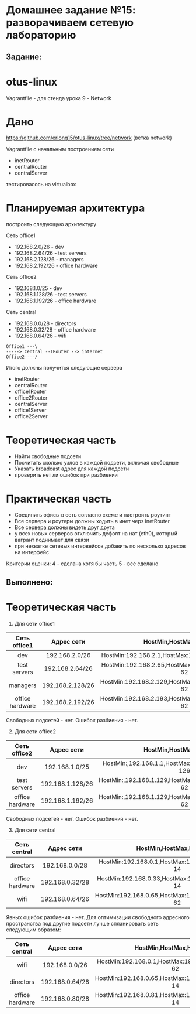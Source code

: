 # **Домашнее задание №15: разворачиваем сетевую лабораторию**

## **Задание:**
# otus-linux
Vagrantfile - для стенда урока 9 - Network

# Дано
https://github.com/erlong15/otus-linux/tree/network
(ветка network)

Vagrantfile с начальным построением сети
- inetRouter
- centralRouter
- centralServer

тестировалось на virtualbox

# Планируемая архитектура
построить следующую архитектуру

Сеть office1
- 192.168.2.0/26 - dev
- 192.168.2.64/26 - test servers
- 192.168.2.128/26 - managers
- 192.168.2.192/26 - office hardware

Сеть office2
- 192.168.1.0/25 - dev
- 192.168.1.128/26 - test servers
- 192.168.1.192/26 - office hardware


Сеть central
- 192.168.0.0/28 - directors
- 192.168.0.32/28 - office hardware
- 192.168.0.64/26 - wifi

```
Office1 ---\
-----> Central --IRouter --> internet
Office2----/
```
Итого должны получится следующие сервера
- inetRouter
- centralRouter
- office1Router
- office2Router
- centralServer
- office1Server
- office2Server

# Теоретическая часть
- Найти свободные подсети
- Посчитать сколько узлов в каждой подсети, включая свободные
- Указать broadcast адрес для каждой подсети
- проверить нет ли ошибок при разбиении

# Практическая часть
- Соединить офисы в сеть согласно схеме и настроить роутинг
- Все сервера и роутеры должны ходить в инет черз inetRouter
- Все сервера должны видеть друг друга
- у всех новых серверов отключить дефолт на нат (eth0), который вагрант поднимает для связи
- при нехватке сетевых интервейсов добавить по несколько адресов на интерфейс


Критерии оценки: 4 - сделана хотя бы часть
5 - все сделано

## **Выполнено:**

# Теоретическая часть

1. Для сети office1

|   Сеть office1  |    Адрес сети    |                 HostMin,HostMax,Hosts/Net                 |   Broadcast   |           Адрес сети (binary)          |
|:---------------:|:----------------:|:---------------------------------------------------------:|:-------------:|:--------------------------------------:|
| dev             | 192.168.2.0/26   | HostMin:192.168.2.1,HostMax:192.168.2.62,Hosts/Net: 62    | 192.168.2.63  | 11000000.10101000.00000010.|00| 000000 |
| test servers    | 192.168.2.64/26  | HostMin:192.168.2.65,HostMax: 192.168.2.126 Hosts/Net: 62 | 192.168.2.127 | 11000000.10101000.00000010.|01| 000000 |
| managers        | 192.168.2.128/26 | HostMin:192.168.2.129,HostMax:192.168.2.190 Hosts/Net: 62 | 192.168.2.191 | 11000000.10101000.00000010.|10| 000000 |
| office hardware | 192.168.2.192/26 | HostMin:192.168.2.193,HostMax:192.168.2.254,Hosts/Net: 62 | 192.168.2.255 | 11000000.10101000.00000010.|11| 000000 |


Свободных подсетей - нет. Ошибок разбиения - нет.

2. Для сети office2

|   Сеть office2  |    Адрес сети    |                  HostMin,HostMax,Hosts/Net                  |   Broadcast   |           Адрес сети (binary)          |
|:---------------:|:----------------:|:-----------------------------------------------------------:|:-------------:|:--------------------------------------:|
| dev             | 192.168.1.0/25   | HostMin:,192.168.1.1,HostMax:,192.168.1.126,Hosts/Net: 126  | 192.168.1.127 | 11000000.10101000.00000001.|0| 0000000 |
| test servers    | 192.168.1.128/26 | HostMin:,192.168.1.129,HostMax:,192.168.1.190,Hosts/Net: 62 | 192.168.1.191 | 11000000.10101000.00000001.|10| 000000 |
| office hardware | 192.168.1.192/26 | HostMin:,192.168.1.129,HostMax:,192.168.1.190,Hosts/Net: 62 | 192.168.1.255 | 11000000.10101000.00000001.|11| 000000 |

Свободных подсетей - нет. Ошибок разбиения - нет.

3. Для сети central

|   Сеть central  |    Адрес сети   |                 HostMin,HostMax,Hosts/Net                |        Broadcast        |           Адрес сети (binary)          |
|:---------------:|:---------------:|:--------------------------------------------------------:|:-----------------------:|:--------------------------------------:|
| directors       | 192.168.0.0/28  | HostMin:192.168.0.1,HostMax:192.168.0.14,Hosts/Net: 14   | Broadcast:192.168.0.15  | 11000000.10101000.00000000.|0000| 0000 |
| office hardware | 192.168.0.32/28 | HostMin:192.168.0.33,HostMax:192.168.0.46,Hosts/Net: 14  | Broadcast:192.168.0.47  | 11000000.10101000.00000000.|0010| 0000 |
| wifi            | 192.168.0.64/26 | HostMin:192.168.0.65,HostMax:192.168.0.126,Hosts/Net: 62 | Broadcast:192.168.0.127 | 11000000.10101000.00000000.|01| 000000 |

Явных ошибок разбиения - нет. Для оптимизации свободного адресного пространства под другие подсети лучше спланировать сеть следующим образом:

|   Сеть central  |    Адрес сети   |                HostMin,HostMax,Hosts/Net                |        Broadcast       |           Адрес сети (binary)          |
|:---------------:|:---------------:|:-------------------------------------------------------:|:----------------------:|:--------------------------------------:|
| wifi            | 192.168.0.0/26  | HostMin:192.168.0.1,HostMax:192.168.0.62,Hosts/Net: 62  | Broadcast:192.168.0.63 | 11000000.10101000.00000000.|00| 000000 |
| directors       | 192.168.0.64/28 | HostMin:192.168.0.65,HostMax:192.168.0.78,Hosts/Net: 14 | Broadcast:192.168.0.79 | 11000000.10101000.00000000.|0100| 0000 |
| office hardware | 192.168.0.80/28 | HostMin:192.168.0.81,HostMax:192.168.0.94,Hosts/Net: 14 | Broadcast:192.168.0.95 | 11000000.10101000.00000000.|0101| 0000 |

